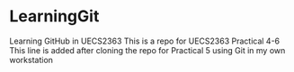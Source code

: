# LearningGit
Learning GitHub in UECS2363
This is a repo for UECS2363 Practical 4-6
This line is added after cloning the repo for Practical 5
using Git in my own workstation